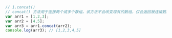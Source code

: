 <!-- http://www.sohu.com/a/256702171_647584 -->
```js
// 1.concat()
// concat() 方法用于连接两个或多个数组。该方法不会改变现有的数组，仅会返回被连接数组的一个副本。
var arr1 = [1,2,3];
var arr2 = [4,5];
var arr3 = arr1.concat(arr2);
console.log(arr3); // [1,2,3,4,5]
```